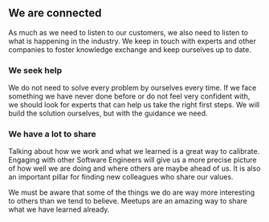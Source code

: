 ## We are connected

As much as we need to listen to our customers, we also need to listen to what is happening in the industry. We keep in touch with experts and other companies to foster knowledge exchange and keep ourselves up to date. 

### We seek help 

We do not need to solve every problem by ourselves every time. If we face something we have never done before or do not feel very confident with, we should look for experts that can help us take the right first steps. We will build the solution ourselves, but with the guidance we need. 

### We have a lot to share

Talking about how we work and what we learned is a great way to calibrate. Engaging with other Software Engineers will give us a more precise picture of how well we are doing and where others are maybe ahead of us. It is also an important pillar for finding new colleagues who share our values. 

We must be aware that some of the things we do are way more interesting to others than we tend to believe. Meetups are an amazing way to share what we have learned already. 